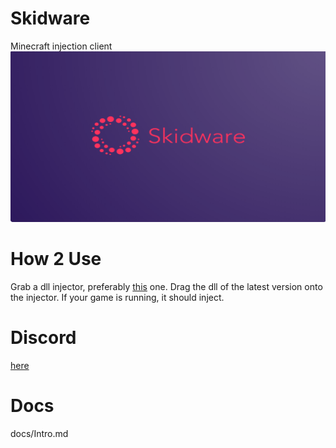# Skidware
Minecraft injection client <br>
![url](https://github.com/SkidwareMC/Skidware-Client/blob/main/skidware.png) <br>

# How 2 Use

Grab a dll injector, preferably [this](https://github.com/0xfce/Injector) one. Drag the dll of the latest version onto <br>
the injector. If your game is running, it should inject.

# Discord
[here](https://discord.gg/95rcRgnwfJ)

# Docs
docs/Intro.md
